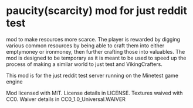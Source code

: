 # paucity(scarcity) mod for just reddit test
mod to make resources more scarce. The player is rewarded by digging various common resources by being able to craft them
into either emptymoney or ironmoney, then further crafting those into valuables.
The mod is designed to be temporary as it is meant to be used to speed up the process of making a similar world to just test and VikingCrafters.

This mod is for the just reddit test server running on the Minetest game engine

Mod licensed with MIT. License details in LICENSE.
Textures waived with CC0. Waiver details in CC0_1.0_Universal.WAIVER
